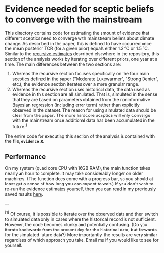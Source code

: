 # Evidence needed for sceptic beliefs to converge with the mainstream

This directory contains code for estimating the amount of evidence that different sceptics need to converge with mainstream beliefs about climate change. As described in the paper, this is defined to have occurred once the mean posterior TCR (for a given prior) equals either 1.3 &deg;C or 1.5 &deg;C. Similar to the [recursive estimates](https://github.com/grantmcdermott/sceptic-priors/tree/master/R/Recursive) described elsewhere in the repository, this section of the analysis works by iterating over different priors, one year at a time. The main differences between the two sections are:

1. Whereas the recursive section focuses specifically on the four main sceptics defined in the paper ("Moderate Lukewarmer", "Strong Denier", etc.), the evidence section iterates over a more granular range.
2. Whereas the recursive section uses historical data, the data used as evidence in this section are all simulated. That is, simulated in the sense that they are based on parameters obtained from the noninformative Bayesian regression (including error term) rather than explicitly observed in the dataset. The reason for using simulated data should be clear from the paper: The more hardcore sceptics will only converge with the mainstream once additional data has been accumulated in the future.<sup>[1](#myfootnote1)</sup>

The entire code for executing this section of the analysis is contained with the file, **`evidence.R`**.

## Performance
 On my system (quad core CPU with 16GB RAM), the main function takes nearly an hour to complete. It may take considerably longer on older machines. (The function does come with a progress bar, so you should at least get a sense of how long you can expect to wait.) If you don't wish to re-run the evidence estimates yourself, then you can read in my previously saved results [here](https://github.com/grantmcdermott/sceptic-priors/blob/master/Results/Evidence/tcr-evidence.csv).

 --

<a name="myfootnote1"><sup>[1]</sup></a> Of course, it is possible to iterate over the observed data and then switch to simulated data only in cases where the historical record is not sufficient. However, the code becomes clunky and potentially confusing. (Do you iterate backwards from the present day for the historical data, but forwards for the simulated future data?) More importantly, the results are very similar regardless of which approach you take. Email me if you would like to see for yourself.
